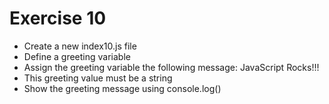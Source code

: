 # Exercise 10

* Create a new index10.js file
* Define a greeting variable
* Assign the greeting variable the following message: JavaScript Rocks!!!
* This greeting value must be a string
* Show the greeting message using console.log()